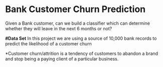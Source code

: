 # Bank Customer Churn Prediction
 Given a Bank customer, can we build a classifier which can determine whether they will leave in the next 6 months or not?

**#Data Set**
In this project we are using a source of 10,000 bank records to predict the likelihood of a customer churn

*Customer churn/attrition is a tendency of customers to abandon a brand and stop being a paying client of a particular business. 
